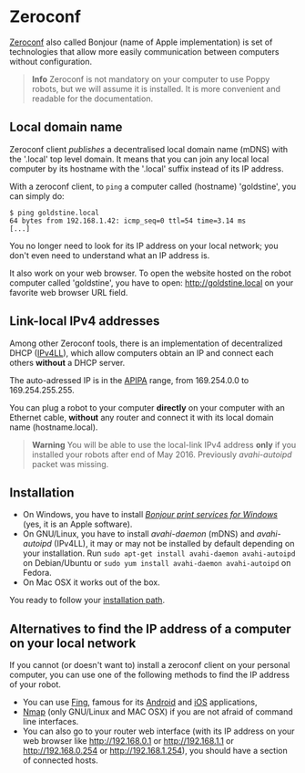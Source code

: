 # Zeroconf
[Zeroconf](https://en.wikipedia.org/wiki/Zero-configuration_networking) also called Bonjour (name of Apple implementation) is set of technologies that allow more easily communication between computers without configuration.

> **Info** Zeroconf is not mandatory on your computer to use Poppy robots, but we will assume it is installed. It is more convenient and readable for the documentation.

## Local domain name

Zeroconf client *publishes* a decentralised local domain name (mDNS) with the '.local' top level domain. It means that you can join any local local computer by its hostname with the '.local' suffix instead of its IP address.

With a zeroconf client, to ```ping``` a computer called (hostname) 'goldstine', you can simply do:
```
$ ping goldstine.local
64 bytes from 192.168.1.42: icmp_seq=0 ttl=54 time=3.14 ms
[...]
```
You no longer need to look for its IP address on your local network; you don't even need to understand what an IP address is.

It also work on your web browser. To open the website hosted on the robot computer called 'goldstine', you have to open: http://goldstine.local on your favorite web browser URL field.

## Link-local IPv4 addresses
Among other Zeroconf tools, there is an implementation of decentralized DHCP ([IPv4LL](https://en.wikipedia.org/wiki/Zero-configuration_networking#Link-local_IPv4_addresses)), which allow computers obtain an IP and connect each others **without** a DHCP server.

The auto-adressed IP is in the [APIPA](https://en.wikipedia.org/wiki/Link-local_address#IPv4) range, from 169.254.0.0 to 169.254.255.255.

You can plug a robot to your computer **directly** on your computer with an Ethernet cable, **without** any router and connect it with its local domain name (hostname.local).

> **Warning** You will be able to use the local-link IPv4 address **only** if you installed your robots after end of May 2016. Previously *avahi-autoipd* packet was missing. 


## Installation

* On Windows, you have to install *[Bonjour print services for Windows](https://support.apple.com/kb/DL999)* (yes, it is an Apple software).
* On GNU/Linux, you have to install *avahi-daemon* (mDNS) and *avahi-autoipd* (IPv4LL), it may or may not be installed by default depending on your installation. Run `sudo apt-get install avahi-daemon avahi-autoipd` on Debian/Ubuntu or `sudo yum install avahi-daemon avahi-autoipd` on Fedora.
* On Mac OSX it works out of the box.

You ready to follow your [installation path](README.md).

## Alternatives to find the IP address of a computer on your local network
If you cannot (or doesn't want to) install a zeroconf client on your personal computer, you can use one of the following methods to find the IP address of your robot.

* You can use [Fing](https://www.fingbox.com/download), famous for its [Android](https://play.google.com/store/apps/details?id=com.overlook.android.fing) and [iOS](https://itunes.apple.com/fr/app/fing-network-scanner/id430921107?mt=8) applications,
* [Nmap](https://nmap.org/book/man-host-discovery.html) (only GNU/Linux and MAC OSX) if you are not afraid of command line interfaces.
* You can also go to your router web interface (with its IP address on your web browser like http://192.168.0.1 or http://192.168.1.1 or http://192.168.0.254 or http://192.168.1.254), you should have a section of connected hosts.

<!-- TODO: talk about poppy-discover -->



<!-- 
## How zeroconf works (only for computer science culture)
> **Caution** This paragraph is not currently written. Your help is welcome to fulfill it !
-->
